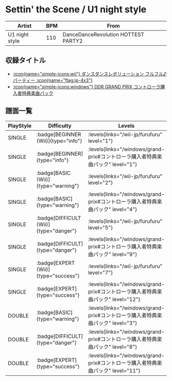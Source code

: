 # Settin' the Scene / U1 night style

|Artist|BPM|From|
|------|---|----|
|U1 night style|110|DanceDanceRevolution HOTTEST PARTY2|

## 収録タイトル

- [:icon{name="simple-icons:wii"} ダンスダンスレボリューション フルフル♪パーティー :icon{name="flag:jp-4x3"}](/wii-jp/furufuru)
- [:icon{name="simple-icons:windows"} DDR GRAND PRIX コントローラ購入者特典楽曲パック](/windows/grand-prix#コントローラ購入者特典楽曲パック)

## 譜面一覧

|PlayStyle|Difficulty|Levels|Notes|Movie|
|---------|----------|------|-----|-----|
|SINGLE| :badge[BEGINNER (Wii)]{type="info"}| :levels{links="/wii-jp/furufuru" level="1"}|43/0||
|SINGLE| :badge[BEGINNER]{type="info"}| :levels{links="/windows/grand-prix#コントローラ購入者特典楽曲パック" level="1"}|39/4||
|SINGLE| :badge[BASIC (Wii)]{type="warning"}| :levels{links="/wii-jp/furufuru" level="2"}|114/0||
|SINGLE| :badge[BASIC]{type="warning"}| :levels{links="/windows/grand-prix#コントローラ購入者特典楽曲パック" level="4"}|75/12||
|SINGLE| :badge[DIFFICULT (Wii)]{type="danger"}| :levels{links="/wii-jp/furufuru" level="5"}|174/2||
|SINGLE| :badge[DIFFICULT]{type="danger"}| :levels{links="/windows/grand-prix#コントローラ購入者特典楽曲パック" level="9"}|201/4||
|SINGLE| :badge[EXPERT (Wii)]{type="success"}| :levels{links="/wii-jp/furufuru" level="7"}|312/2||
|SINGLE| :badge[EXPERT]{type="success"}| :levels{links="/windows/grand-prix#コントローラ購入者特典楽曲パック" level="12"}|321/4||
|DOUBLE| :badge[BASIC]{type="warning"}| :levels{links="/windows/grand-prix#コントローラ購入者特典楽曲パック" level="3"}|75/12||
|DOUBLE| :badge[DIFFICULT]{type="danger"}| :levels{links="/windows/grand-prix#コントローラ購入者特典楽曲パック" level="8"}|185/4||
|DOUBLE| :badge[EXPERT]{type="success"}| :levels{links="/windows/grand-prix#コントローラ購入者特典楽曲パック" level="11"}|308/4||

